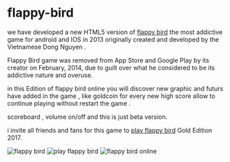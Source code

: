 # flappy-bird

we have developed a new HTML5 version of <a href="http://flappybird.ws/" title="flappy bird" target="_blank">flappy bird</a> the most addictive game for android and IOS in 2013 originally created and developed by the Vietnamese Dong Nguyen .

Flappy Bird game was removed from App Store and Google Play by its creator on February, 2014, due to guilt over what he considered to be its addictive nature and overuse.

in this Edition of flappy bird online you will discover new graphic and futurs have added in the game , like goldcoin for every new high score allow to continue playing without restart the game .

scoreboard , volume on/off and this is just beta version.

i invite all friends and fans for this game to <a href="http://flappybird.ws/" title="flappy bird" target="_blank">play flappy bird</a> Gold Edition 2017.

<img src="https://image.ibb.co/nLvMgk/Screenshot_1.png" alt="flappy bird" border="0">
<img src="https://image.ibb.co/d6vbE5/Screenshot_2.png" alt="play flappy bird" border="0">
<img src="https://image.ibb.co/gtQXnQ/Screenshot_3.png" alt="flappy bird online" border="0">
